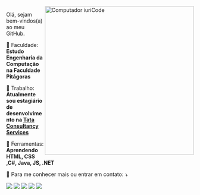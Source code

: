 <img src="https://raw.githubusercontent.com/MicaelliMedeiros/micaellimedeiros/master/image/computer-illustration.png" min-width="400px" max-width="400px" width="400px" align="right" alt="Computador iuriCode">

<p align="left"> 
 Olá, sejam bem-vindos(a) ao meu GitHub.
  
</p>

<p align="left">
  🦄 Faculdade: <strong> Estudo Engenharia da Computação na Faculdade Pitágoras </strong>
</p>

<p align="left">
  💼 Trabalho: <strong>Atualmente sou estagiário de desenvolvimento na <a href="https://www.tcs.com/">Tata Consultancy Services</a> </strong>
</p>

<p align="left">
  💼 Ferramentas: <strong> Aprendendo HTML, CSS ,C#, Java, JS, .NET </strong>
</p>

<p align="left">
  💌 Para me conhecer mais ou entrar em contato: ⤵️
</p>

<p align="left">
  <a href="joao.pedrosil@hotmail.com" alt="Outlook">
  <img src="https://img.shields.io/badge/-Gmail-FF0000?style=flat-square&labelColor=FF0000&logo=gmail&logoColor=white&" /></a>

  <a href="https://www.linkedin.com/in/jo%C3%A3o-pedro-76799b116/" alt="Linkedin">
  <img src="https://img.shields.io/badge/-Linkedin-0e76a8?style=flat-square&logo=Linkedin&logoColor=white&" /></a>

  <a href="ttps://api.whatsapp.com/send?phone=+5543984115354/" alt="WhatsApp">
  <img src="https://img.shields.io/badge/-WhatsApp-25d366?style=flat-square&labelColor=25d366&logo=whatsapp&logoColor=white& "/></a>

  <a href="https://www.facebook.com/joaowick17/" alt="Facebook">
  <img src="https://img.shields.io/badge/-Facebook-3b5998?style=flat-square&labelColor=3b5998&logo=facebook&logoColor=white&"/></a>

  <a href="link=https://www.instagram.com/joao_wick17/" alt="Instagram">
  <img src="https://img.shields.io/badge/-Instagram-DF0174?style=flat-square&labelColor=DF0174&logo=instagram&logoColor=white& "/></a>
</p>  
